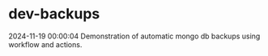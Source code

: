 # dev-backups
2024-11-19 00:00:04 Demonstration of automatic mongo db backups using workflow and actions.
